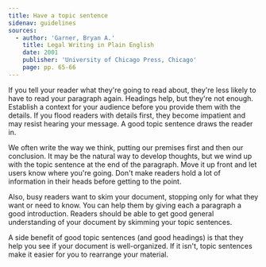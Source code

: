 ```yaml
---
title: Have a topic sentence
sidenav: guidelines
sources:
  - author: 'Garner, Bryan A.'
    title: Legal Writing in Plain English
    date: 2001
    publisher: 'University of Chicago Press, Chicago'
    page: pp. 65-66
---
```


If you tell your reader what they're going to read about, they're less likely to have to read your paragraph again. Headings help, but they're not enough. Establish a context for your audience before you provide them with the details. If you flood readers with details first, they become impatient and may resist hearing your message. A good topic sentence draws the reader in.

We often write the way we think, putting our premises first and then our conclusion. It may be the natural way to develop thoughts, but we wind up with the topic sentence at the end of the paragraph. Move it up front and let users know where you're going. Don't make readers hold a lot of information in their heads before getting to the point.

Also, busy readers want to skim your document, stopping only for what they want or need to know. You can help them by giving each a paragraph a good introduction. Readers should be able to get good general understanding of your document by skimming your topic sentences.

A side benefit of good topic sentences (and good headings) is that they help you see if your document is well-organized. If it isn't, topic sentences make it easier for you to rearrange your material.
